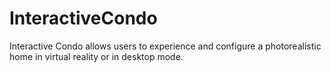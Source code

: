 # InteractiveCondo
Interactive Condo allows users to experience and configure a photorealistic home in virtual reality or in desktop mode.
